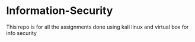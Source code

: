 # Information-Security
This repo is for all the assignments done using kali linux and virtual box for info security
